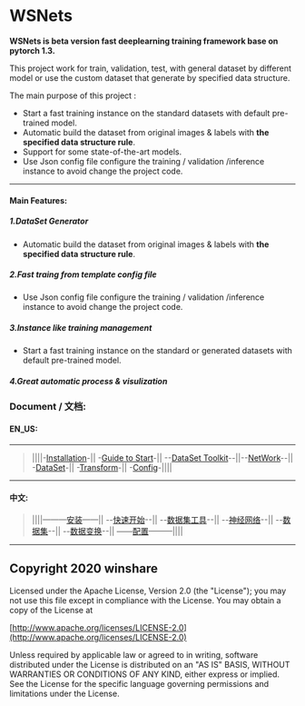 <!--
 Copyright 2020 winshare
 
 Licensed under the Apache License, Version 2.0 (the "License");
 you may not use this file except in compliance with the License.
 You may obtain a copy of the License at
 
     http://www.apache.org/licenses/LICENSE-2.0
 
 Unless required by applicable law or agreed to in writing, software
 distributed under the License is distributed on an "AS IS" BASIS,
 WITHOUT WARRANTIES OR CONDITIONS OF ANY KIND, either express or implied.
 See the License for the specific language governing permissions and
 limitations under the License.
-->

# WSNets

**WSNets is beta version fast deeplearning training framework base on pytorch 1.3.**


This project work for train, validation, test, with general dataset by different model or use the custom dataset that generate by specified data structure.


The main purpose of this project :

* Start a fast training instance on the standard datasets with default pre-trained model.
*  Automatic build the dataset from original images & labels with **the specified data structure rule**.
* Support for some state-of-the-art models.  
* Use Json config file configure the training / validation /inference instance to avoid change the project code.

****

#### Main Features:

##### 1.DataSet Generator

*  Automatic build the dataset from original images & labels with **the specified data structure rule**.


##### 2.Fast traing from template config file

* Use Json config file configure the training / validation /inference instance to avoid change the project code.



##### 3.Instance like training management 

* Start a fast training instance on the standard or generated datasets with default pre-trained model.


##### 4.Great automatic process & visulization 




### Document / 文档:

#### EN_US:

****
>||||-[Installation]()-||
-[Guide to Start](./Resources/Document/Guide2start.md)-||
--[DataSet Toolkit](./Src/Utils/DataToolkit/README.md)--||--[NetWork](./Src/Nets/README.md)--||
-[DataSet](./Data/README.md)-||
-[Transform](./Src/Utils/Transform/README.md)-||
-[Config](./Config/README.md)-||||
****


#### 中文:


>||||———[安装]()——||
--[快速开始](./Resources/Document/Guide2start.md)--||
--[数据集工具](./Src/Utils/DataToolkit/README.md)--||
--[神经网络](./Src/Nets/README.md)--||
--[数据集](./Data/README.md)--||
--[数据变换](./Src/Utils/Transform/README.md)--||
——[配置](./Config/README.md)———||||

****





## Copyright 2020 winshare
 
 Licensed under the Apache License, Version 2.0 (the "License");
 you may not use this file except in compliance with the License.
 You may obtain a copy of the License at
 
 [http://www.apache.org/licenses/LICENSE-2.0](http://www.apache.org/licenses/LICENSE-2.0)
 
 Unless required by applicable law or agreed to in writing, software
 distributed under the License is distributed on an "AS IS" BASIS,
 WITHOUT WARRANTIES OR CONDITIONS OF ANY KIND, either express or implied.
 See the License for the specific language governing permissions and
 limitations under the License.